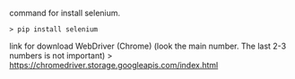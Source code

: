 command for install selenium.

	> pip install selenium

link for download WebDriver (Chrome)
(look the main number. The last 2-3 numbers is not important)
	> https://chromedriver.storage.googleapis.com/index.html
